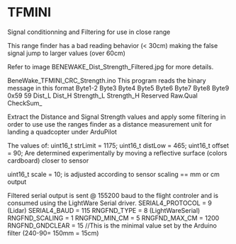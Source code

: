 # TFMINI 
Signal conditionning and Filtering for use in close range

This range finder has a bad reading behavior (< 30cm) making the false signal jump to larger values (over 60cm)

Refer to image BENEWAKE_Dist_Strength_Filtered.jpg for more details.



BeneWake_TFMINI_CRC_Strength.ino
This program reads the binary message in this format
Byte1-2   Byte3   Byte4   Byte5     Byte6     Byte7     Byte8    Byte9
0x59 59   Dist_L  Dist_H  Strength_L  Strength_H   Reserved   Raw.Qual  CheckSum_

Extract the Distance and Signal Strength values and apply some filtering in order to use 
use the ranges finder as a distance measurement unit for landing a quadcopter under ArduPilot

The values of:
uint16_t strLimit = 1175;
uint16_t distLow = 465; 
uint16_t offset = 90;
Are determined experimentally by moving a reflective surface (colors cardboard) closer to sensor

uint16_t scale = 10; is adjusted according to sensor scaling == mm or cm output

Filtered serial output is sent @ 155200 baud to the flight controler and is consumed using the LightWare Serial driver.
SERIAL4_PROTOCOL = 9 (Lidar)
SERIAL4_BAUD = 115
RNGFND_TYPE = 8 (LightWareSerial)
RNGFND_SCALING = 1
RNGFND_MIN_CM = 5
RNGFND_MAX_CM = 1200
RNGFND_GNDCLEAR = 15  //This is the minimal value set by the Arduino filter (240-90= 150mm = 15cm)
